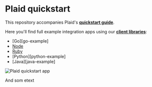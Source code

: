 # Plaid quickstart

This repository accompanies Plaid's [**quickstart guide**][quickstart].

Here you'll find full example integration apps using our [**client libraries**][libraries]:

- [Go][go-example]
- [Node][node-example]
- [Ruby][ruby-example]
- [Python][python-example]
- [Java][java-example]

![Plaid quickstart app](/assets/quickstart-screenshot.png)

[quickstart]: https://plaid.com/docs/quickstart
[libraries]: https://plaid.com/docs/libraries
[node-example]: /node
[ruby-example]: /ruby
And som etext
